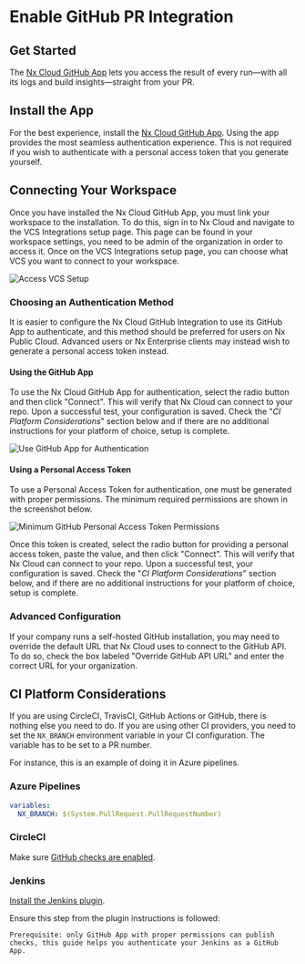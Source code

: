 # Enable GitHub PR Integration

## Get Started

The [Nx Cloud GitHub App](https://github.com/marketplace/official-nx-cloud-app) lets you access the result of every run—with all its logs and build insights—straight from your PR.

## Install the App

For the best experience, install the [Nx Cloud GitHub App](https://github.com/marketplace/official-nx-cloud-app). Using the app provides the most seamless authentication experience. This is not required if you wish to authenticate with a personal access token that you generate yourself.

## Connecting Your Workspace

Once you have installed the Nx Cloud GitHub App, you must link your workspace to the installation. To do this, sign in to Nx Cloud and navigate to the VCS Integrations setup page. This page can be found in your workspace settings, you need to be admin of the organization in order to access it.
Once on the VCS Integrations setup page, you can choose what VCS you want to connect to your workspace.

![Access VCS Setup](/nx-cloud/set-up/access-vcs-setup.webp)

### Choosing an Authentication Method

It is easier to configure the Nx Cloud GitHub Integration to use its GitHub App to authenticate, and this method should be preferred for users on Nx Public Cloud. Advanced users or Nx Enterprise clients may instead wish to generate a personal access token instead.

#### Using the GitHub App

To use the Nx Cloud GitHub App for authentication, select the radio button and then click "Connect".
This will verify that Nx Cloud can connect to your repo. Upon a successful test, your configuration is saved.
Check the "_CI Platform Considerations_" section below and if there are no additional instructions for your platform of choice, setup is complete.

![Use GitHub App for Authentication](/nx-cloud/set-up/use-github-app-auth.webp)

#### Using a Personal Access Token

To use a Personal Access Token for authentication, one must be generated with proper permissions. The minimum required permissions are shown in the screenshot below.

![Minimum GitHub Personal Access Token Permissions](/nx-cloud/set-up/minimal-github-access-token.png)

Once this token is created, select the radio button for providing a personal access token, paste the value, and then click "Connect". This will verify that Nx Cloud can connect to your repo. Upon a successful test, your configuration is saved. Check the "_CI Platform Considerations_" section below, and if there are no additional instructions for your platform of choice, setup is complete.

### Advanced Configuration

If your company runs a self-hosted GitHub installation, you may need to override the default URL that Nx Cloud uses to connect to the GitHub API. To do so, check the box labeled "Override GitHub API URL" and enter the correct URL for your organization.

## CI Platform Considerations

If you are using CircleCI, TravisCI, GitHub Actions or GitHub, there is nothing else you need to do. If you are using other CI providers, you need to set the `NX_BRANCH` environment variable in your CI configuration. The variable has to be set to a PR number.

For instance, this is an example of doing it in Azure pipelines.

### Azure Pipelines

```yml
variables:
  NX_BRANCH: $(System.PullRequest.PullRequestNumber)
```

### CircleCI

Make sure [GitHub checks are enabled](https://circleci.com/docs/2.0/enable-checks/#to-enable-github-checks).

### Jenkins

[Install the Jenkins plugin](https://plugins.jenkins.io/github-checks/).

Ensure this step from the plugin instructions is followed:

    Prerequisite: only GitHub App with proper permissions can publish checks, this guide helps you authenticate your Jenkins as a GitHub App.
